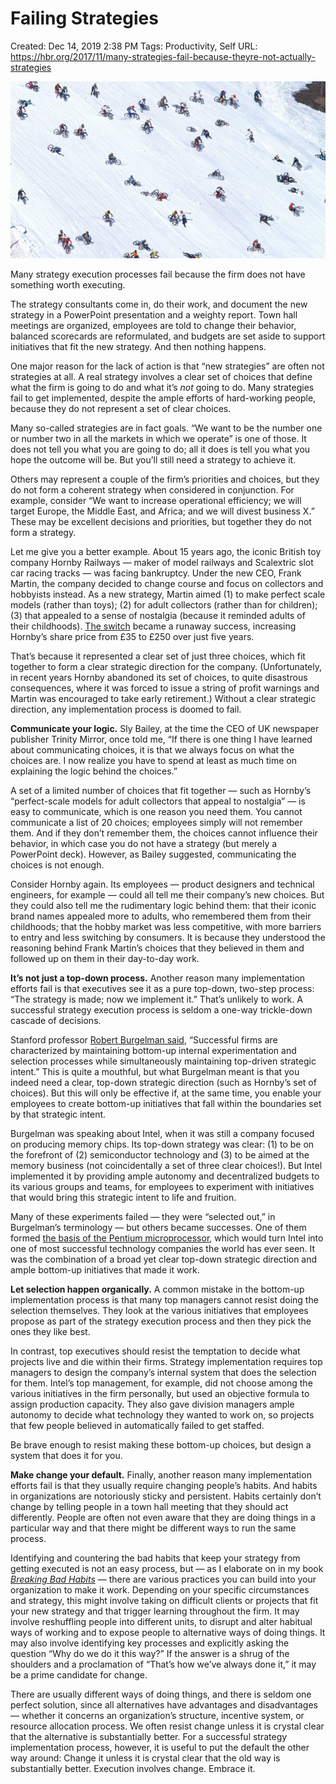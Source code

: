 # Failing Strategies

Created: Dec 14, 2019 2:38 PM
Tags: Productivity, Self
URL: https://hbr.org/2017/11/many-strategies-fail-because-theyre-not-actually-strategies

![Failing%20Strategies%20ddc2bccfa5484f1fb0580cab54140538/nov17-08-135629213-Lobo-Press-1200x675.jpg](Failing%20Strategies%20ddc2bccfa5484f1fb0580cab54140538/nov17-08-135629213-Lobo-Press-1200x675.jpg)

Many strategy execution processes fail because the firm does not have something worth executing.

The strategy consultants come in, do their work, and document the new strategy in a PowerPoint presentation and a weighty report. Town hall meetings are organized, employees are told to change their behavior, balanced scorecards are reformulated, and budgets are set aside to support initiatives that fit the new strategy. And then nothing happens.

One major reason for the lack of action is that “new strategies” are often not strategies at all. A real strategy involves a clear set of choices that define what the firm is going to do and what it’s *not* going to do. Many strategies fail to get implemented, despite the ample efforts of hard-working people, because they do not represent a set of clear choices.

Many so-called strategies are in fact goals. “We want to be the number one or number two in all the markets in which we operate” is one of those. It does not tell you what you are going to do; all it does is tell you what you hope the outcome will be. But you’ll still need a strategy to achieve it.

Others may represent a couple of the firm’s priorities and choices, but they do not form a coherent strategy when considered in conjunction. For example, consider “We want to increase operational efficiency; we will target Europe, the Middle East, and Africa; and we will divest business X.” These may be excellent decisions and priorities, but together they do not form a strategy.

Let me give you a better example. About 15 years ago, the iconic British toy company Hornby Railways — maker of model railways and Scalextric slot car racing tracks — was facing bankruptcy. Under the new CEO, Frank Martin, the company decided to change course and focus on collectors and hobbyists instead. As a new strategy, Martin aimed (1) to make perfect scale models (rather than toys); (2) for adult collectors (rather than for children); (3) that appealed to a sense of nostalgia (because it reminded adults of their childhoods). [The switch](https://www.thecasecentre.org/educators/products/view?id=72399) became a runaway success, increasing Hornby’s share price from £35 to £250 over just five years.

That’s because it represented a clear set of just three choices, which fit together to form a clear strategic direction for the company. (Unfortunately, in recent years Hornby abandoned its set of choices, to quite disastrous consequences, where it was forced to issue a string of profit warnings and Martin was encouraged to take early retirement.) Without a clear strategic direction, any implementation process is doomed to fail.

**Communicate your logic.** Sly Bailey, at the time the CEO of UK newspaper publisher Trinity Mirror, once told me, “If there is one thing I have learned about communicating choices, it is that we always focus on what the choices are. I now realize you have to spend at least as much time on explaining the logic behind the choices.”

A set of a limited number of choices that fit together — such as Hornby’s “perfect-scale models for adult collectors that appeal to nostalgia” — is easy to communicate, which is one reason you need them. You cannot communicate a list of 20 choices; employees simply will not remember them. And if they don’t remember them, the choices cannot influence their behavior, in which case you do not have a strategy (but merely a PowerPoint deck). However, as Bailey suggested, communicating the choices is not enough.

Consider Hornby again. Its employees — product designers and technical engineers, for example — could all tell me their company’s new choices. But they could also tell me the rudimentary logic behind them: that their iconic brand names appealed more to adults, who remembered them from their childhoods; that the hobby market was less competitive, with more barriers to entry and less switching by consumers. It is because they understood the reasoning behind Frank Martin’s choices that they believed in them and followed up on them in their day-to-day work.

**It’s not just a top-down process.** Another reason many implementation efforts fail is that executives see it as a pure top-down, two-step process: “The strategy is made; now we implement it.” That’s unlikely to work. A successful strategy execution process is seldom a one-way trickle-down cascade of decisions.

Stanford professor [Robert Burgelman said](https://www.gsb.stanford.edu/faculty-research/books/strategy-destiny-how-strategy-making-shapes-companys-future), “Successful firms are characterized by maintaining bottom-up internal experimentation and selection processes while simultaneously maintaining top-driven strategic intent.” This is quite a mouthful, but what Burgelman meant is that you indeed need a clear, top-down strategic direction (such as Hornby’s set of choices). But this will only be effective if, at the same time, you enable your employees to create bottom-up initiatives that fall within the boundaries set by that strategic intent.

Burgelman was speaking about Intel, when it was still a company focused on producing memory chips. Its top-down strategy was clear: (1) to be on the forefront of (2) semiconductor technology and (3) to be aimed at the memory business (not coincidentally a set of three clear choices!). But Intel implemented it by providing ample autonomy and decentralized budgets to its various groups and teams, for employees to experiment with initiatives that would bring this strategic intent to life and fruition.

Many of these experiments failed — they were “selected out,” in Burgelman’s terminology — but others became successes. One of them formed [the basis of the Pentium microprocessor](http://www.jstor.org/stable/2393493?seq=1#page_scan_tab_contents), which would turn Intel into one of most successful technology companies the world has ever seen. It was the combination of a broad yet clear top-down strategic direction and ample bottom-up initiatives that made it work.

**Let selection happen organically.** A common mistake in the bottom-up implementation process is that many top managers cannot resist doing the selection themselves. They look at the various initiatives that employees propose as part of the strategy execution process and then they pick the ones they like best.

In contrast, top executives should resist the temptation to decide what projects live and die within their firms. Strategy implementation requires top managers to design the company’s internal system that does the selection for them. Intel’s top management, for example, did not choose among the various initiatives in the firm personally, but used an objective formula to assign production capacity. They also gave division managers ample autonomy to decide what technology they wanted to work on, so projects that few people believed in automatically failed to get staffed.

Be brave enough to resist making these bottom-up choices, but design a system that does it for you.

**Make change your default.** Finally, another reason many implementation efforts fail is that they usually require changing people’s habits. And habits in organizations are notoriously sticky and persistent. Habits certainly don’t change by telling people in a town hall meeting that they should act differently. People are often not even aware that they are doing things in a particular way and that there might be different ways to run the same process.

Identifying and countering the bad habits that keep your strategy from getting executed is not an easy process, but — as I elaborate on in my book *[Breaking Bad Habits](https://www.amazon.com/Breaking-Bad-Habits-Industry-Reinvigorate/dp/1633693821)* — there are various practices you can build into your organization to make it work. Depending on your specific circumstances and strategy, this might involve taking on difficult clients or projects that fit your new strategy and that trigger learning throughout the firm. It may involve reshuffling people into different units, to disrupt and alter habitual ways of working and to expose people to alternative ways of doing things. It may also involve identifying key processes and explicitly asking the question “Why do we do it this way?” If the answer is a shrug of the shoulders and a proclamation of “That’s how we’ve always done it,” it may be a prime candidate for change.

There are usually different ways of doing things, and there is seldom one perfect solution, since all alternatives have advantages and disadvantages — whether it concerns an organization’s structure, incentive system, or resource allocation process. We often resist change unless it is crystal clear that the alternative is substantially better. For a successful strategy implementation process, however, it is useful to put the default the other way around: Change it unless it is crystal clear that the old way is substantially better. Execution involves change. Embrace it.